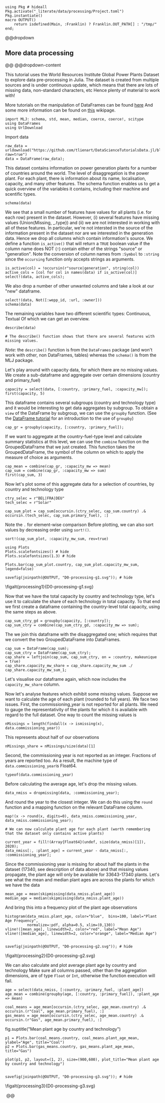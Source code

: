 <!--This file was generated, do not modify it.-->
````julia:ex1
using Pkg # hideall
Pkg.activate("_literate/data/processing/Project.toml")
Pkg.instantiate()
macro OUTPUT()
    return isdefined(Main, :Franklin) ? Franklin.OUT_PATH[] : "/tmp/"
end;
````

@@dropdown
## More data processing
@@
@@dropdown-content

This tutorial uses the World Resources Institute Global Power Plants Dataset to explore data pre-processing in Julia.
The dataset is created from multiple sources and is under continuous update, which means that there are lots of missing data, non-standard characters, etc
Hence plenty of material to work with!

More tutorials on the manipulation of DataFrames can be found [here](https://github.com/bkamins/Julia-DataFrames-Tutorial)
And some more information can be found on [this](https://en.wikibooks.org/wiki/Introducing_Julia/DataFrames) wikipage.

````julia:ex2
import MLJ: schema, std, mean, median, coerce, coerce!, scitype
using DataFrames
using UrlDownload
````

Import data

````julia:ex3
raw_data = urldownload("https://github.com/tlienart/DataScienceTutorialsData.jl/blob/master/data/wri_global_power_plant_db_be_022020.csv?raw=true")
data = DataFrame(raw_data);
````

This dataset contains information on power generation plants for a number of countries around the world.
The level of disaggregation is the power plant. For each plant, there is information about its name, localisation, capacity, and many other features.
The schema function enables us to get a quick overview of the variables it contains, including their machine and scentific types.

````julia:ex4
schema(data)
````

We see that a small number of features have values for all plants (i.e. for each row) present in the dataset.
However, (i) several features have missing values (Union{Missing, _.type}) and (ii) we are not interested in working with all of these features.
In particular, we're not intersted in the source of the information present in the dataset nor are we interested in the generation data.
Hence we drop all columns which contain information's source.
We define a function `is_active()` that will return a `TRUE` boolean value if the column name does NOT (`!`) contain either of the strings "source" or "generation".
Note the conversion of column names from `:Symbol` to `:string` since the `occursing` function only accepts strings as arguments.

````julia:ex5
is_active(col) = !occursin(r"source|generation", string(col))
active_cols = [col for col in names(data) if is_active(col)]
select!(data, active_cols);
````

We also drop a number of other unwanted columns and take a look at our "new" dataframe.

````julia:ex6
select!(data, Not([:wepp_id, :url, :owner]))
schema(data)
````

The remaining variables have two different scientific types: Continuous, Textual
Of which we can get an overview.

````julia:ex7
describe(data)

# The describe() function shows that there are several features with missing values.
````

*Note:* the `describe()` function is from the `DataFrames` package (and won't work with other, non DataFrames, tables) whereas the `schema()` is from the MLJ package.

Let's play around with capacity data, for which there are no missing values. We create a sub-dataframe and aggregate over certain dimensions (country and primary_fuel)

````julia:ex8
capacity = select(data, [:country, :primary_fuel, :capacity_mw]);
first(capacity, 5)
````

This dataframe contains several subgroups (country and technology type) and it would be interesting to get data aggregates by subgroup.
To obtain a `view` of the DataFrame by subgroup, we can use the `groupby` function.
(See the [DataFrame tutorial](https://alan-turing-institute.github.io/DataScienceTutorials.jl/data/dataframe/#groupby) for an introduction to the use of `groupby`)

````julia:ex9
cap_gr = groupby(capacity, [:country, :primary_fuel]);
````

If we want to aggregate at the country-fuel-type level and calculate summary statistics at this level, we can use the `combine` function on the GroupedDataFrame that we just created.
This function takes the GroupedDataFrame, the symbol of the column on which to apply the measure of choice as arguments.

````julia:ex10
cap_mean = combine(cap_gr, :capacity_mw => mean)
cap_sum = combine(cap_gr, :capacity_mw => sum)
first(cap_sum, 3)
````

Now let's plot some of this aggregate data for a selection of countries, by country and technology type

````julia:ex11
ctry_selec = r"BEL|FRA|DEU"
tech_selec = r"Solar"

cap_sum_plot = cap_sum[occursin.(ctry_selec, cap_sum.country) .& occursin.(tech_selec, cap_sum.primary_fuel), :]
````

Note the `.` for element-wise comparison
Before plotting, we can also sort values by decreasing order using `sort!()`.

````julia:ex12
sort!(cap_sum_plot, :capacity_mw_sum, rev=true)

using Plots
Plots.scalefontsizes() # hide
Plots.scalefontsizes(1.3) # hide

Plots.bar(cap_sum_plot.country, cap_sum_plot.capacity_mw_sum, legend=false)

savefig(joinpath(@OUTPUT, "D0-processing-g1.svg")); # hide
````

\figalt{processing1}{D0-processing-g1.svg}

Now that we have the total capacity by country and technology type, let's use it to calculate the share of each technology in total capacity.
To that end we first create a dataframe containing the country-level total capacity, using the same steps as above.

````julia:ex13
cap_sum_ctry_gd = groupby(capacity, [:country]);
cap_sum_ctry = combine(cap_sum_ctry_gd, :capacity_mw => sum);
````

The we join this dataframe with the disaggregated one; which requires that we convert the two GroupedDataFrame into DataFrames.

````julia:ex14
cap_sum = DataFrame(cap_sum);
cap_sum_ctry = DataFrame(cap_sum_ctry);
cap_share = leftjoin(cap_sum, cap_sum_ctry, on = :country, makeunique = true)
cap_share.capacity_mw_share = cap_share.capacity_mw_sum ./ cap_share.capacity_mw_sum_1;
````

Let's visualise our dataframe again, which now includes the `capacity_mw_share` column.

Now let's analyse features which exhibit some missing values.
Suppose we want to calculate the age of each plant (rounded to full years). We face two issues.
First, the commissioning_year is not reported for all plants.
We need to gauge the representativity of the plants for which it is available with regard to the full dataset.
One way to count the missing values is

````julia:ex15
nMissings = length(findall(x -> ismissing(x), data.commissioning_year))
````

This represents about half of our observations

````julia:ex16
nMissings_share = nMissings/size(data)[1]
````

Second, the commissioning year is not reported as an integer. Fractions of years are reported too.
As a result, the machine type of `data.commissioning_year`is Float64.

````julia:ex17
typeof(data.commissioning_year)
````

Before calculating the average age, let's drop the missing values.

````julia:ex18
data_nmiss = dropmissing(data, :commissioning_year);
````

And round the year to the closest integer. We can do this using the `round` function and a mapping function on the relevant DataFrame column.

````julia:ex19
map!(x -> round(x, digits=0), data_nmiss.commissioning_year, data_nmiss.commissioning_year);

# We can now calculate plant age for each plant (worth remembering that the dataset only contains active plants)

current_year = fill!(Array{Float64}(undef, size(data_nmiss)[1]), 2020);
data_nmiss[:, :plant_age] = current_year - data_nmiss[:, :commissioning_year];
````

Since the commissioning year is missing for about half the plants in the dataset (17340, see description of data above) and that missing values propagate,
the plant age will only be available for 33643-17340 plants.
Let's see what the mean and median plant ages are across the plants for which we have the data

````julia:ex20
mean_age = mean(skipmissing(data_nmiss.plant_age))
median_age = median(skipmissing(data_nmiss.plant_age))
````

And bring this into a frequency plot of the plant age observations

````julia:ex21
histogram(data_nmiss.plant_age, color="blue",  bins=100, label="Plant Age Frequency",
          normalize=:pdf, alpha=0.5, xlim=(0,130))
vline!([mean_age], linewidth=2, color="red", label="Mean Age")
vline!([median_age], linewidth=2, color="orange", label="Median Age")


savefig(joinpath(@OUTPUT, "D0-processing-g2.svg")); # hide
````

\figalt{processing2}{D0-processing-g2.svg}

We can also calculate and plot average plant age by country and technology
Make sure all columns passed, other than the aggregation dimensions, are of type `Float` or `Int`, otherwise the function execution will fail.

````julia:ex22
age = select(data_nmiss, [:country, :primary_fuel, :plant_age])
age_mean = combine(groupby(age, [:country, :primary_fuel]), :plant_age => mean)

coal_means = age_mean[occursin.(ctry_selec, age_mean.country) .& occursin.(r"Coal", age_mean.primary_fuel), :]
gas_means = age_mean[occursin.(ctry_selec, age_mean.country) .& occursin.(r"Gas", age_mean.primary_fuel), :]
````

fig.suptitle("Mean plant age by country and technology")

````julia:ex23
p1 = Plots.bar(coal_means.country, coal_means.plant_age_mean, ylabel="Age", title="Coal")
p2 = Plots.bar(gas_means.country, gas_means.plant_age_mean, title="Gas")

plot(p1, p2, layout=(1, 2), size=(900,600), plot_title="Mean plant age by country and technology")


savefig(joinpath(@OUTPUT, "D0-processing-g3.svg")); # hide
````

\figalt{processing3}{D0-processing-g3.svg}

‎
@@

